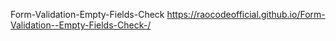 Form-Validation-Empty-Fields-Check
https://raocodeofficial.github.io/Form-Validation--Empty-Fields-Check-/
